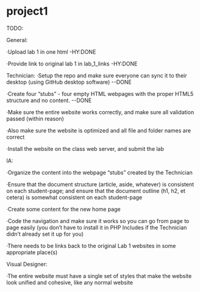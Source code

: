 # project1
TODO:

General:

·Upload lab 1 in one html 
  -HY:DONE
  
·Provide link to original lab 1 in lab_1_links
  -HY:DONE
  
Technician:
·Setup the repo and make sure everyone can sync it to their desktop (using GitHub desktop software) --DONE

·Create four “stubs” - four empty HTML webpages with the proper HTML5 structure and no content. --DONE

·Make sure the entire website works correctly, and make sure all validation passed (within reason)

·Also make sure the website is optimized and all file and folder names are correct

·Install the website on the class web server, and submit the lab


IA: 

·Organize the content into the webpage “stubs” created by the Technician

·Ensure that the document structure (article, aside, whatever) is consistent on each student-page; and ensure that the document outline (h1, h2, et cetera) is somewhat consistent on each student-page

·Create some content for the new home page

·Code the navigation and make sure it works so you can go from page to page easily (you don’t have to install it in PHP Includes if the Technician didn’t already set it up for you)

·There needs to be links back to the original Lab 1 websites in some appropriate place(s)


Visual Designer:

·The entire website must have a single set of styles that make the website look unified and cohesive, like any normal website
